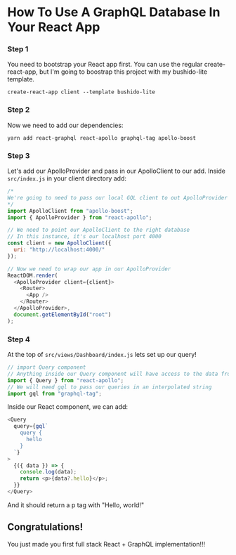 # How To Use A GraphQL Database In Your React App

### Step 1

You need to bootstrap your React app first. You can use the regular create-react-app, but I'm going to boostrap this project with my bushido-lite template.

`create-react-app client --template bushido-lite`

### Step 2

Now we need to add our dependencies:

`yarn add react-graphql react-apollo graphql-tag apollo-boost`

### Step 3

Let's add our ApolloProvider and pass in our ApolloClient to our add. Inside `src/index.js` in your client directory add:

```javascript
/* 
We're going to need to pass our local GQL client to out ApolloProvider so we have access to our database throughout our app 
*/
import ApolloClient from "apollo-boost";
import { ApolloProvider } from "react-apollo";

// We need to point our ApolloClient to the right database
// In this instance, it's our localhost port 4000
const client = new ApolloClient({
  uri: "http://localhost:4000/"
});

// Now we need to wrap our app in our ApolloProvider
ReactDOM.render(
  <ApolloProvider client={client}>
    <Router>
      <App />
    </Router>
  </ApolloProvider>,
  document.getElementById("root")
);
```

### Step 4

At the top of `src/views/Dashboard/index.js` lets set up our query!

```javascript
// import Query component
// Anything inside our Query component will have access to the data from our query.
import { Query } from "react-apollo";
// We will need gql to pass our queries in an interpolated string
import gql from "graphql-tag";
```

Inside our React component, we can add:

```javascript
<Query
  query={gql`
    query {
      hello
    }
  `}
>
  {({ data }) => {
    console.log(data);
    return <p>{data?.hello}</p>;
  }}
</Query>
```

And it should return a p tag with "Hello, world!"

## Congratulations!

You just made you first full stack React + GraphQL implementation!!!
